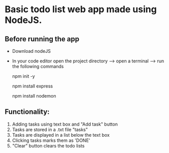# Basic todo list web app made using NodeJS.
## Before running the app
- Download nodeJS 
- In your code editor open the project directory --> open a terminal --> run the following commands

   npm init -y
  
  npm install express
  
  npm install nodemon
  

## Functionality:
1. Adding tasks using text box and "Add task" button
2. Tasks are stored in a .txt file "tasks"
3. Tasks are displayed in a list below the text box
4. Clicking tasks marks them as 'DONE'
5. "Clear" button clears the todo lists
